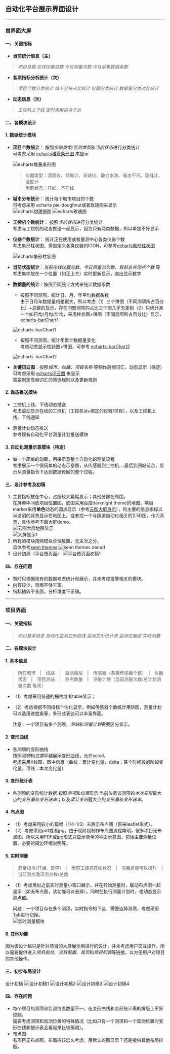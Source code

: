 ## **自动化平台展示界面设计**
---
### **首界面大屏**
#### 一、关键指标
+ **当前统计信息（主）**    
> *项目总数* *在线仪器总数* *今日测量次数* *今日采集数据条数*    
+ **各项指标分析统计（次）**   
> *项目个数分类统计* *城市分布占比统计* *仪器分类统计* *数据量分类对比统计*
+ **动态信息（次）**
> *工控机上下线* *定时采集指令下达*

#### 二、各模块设计
#### 1. 数据统计模块    

+ **项目个数统计**： 按照*仪器类型/监测类型*和*当前状态*进行分类统计  
可考虑采用 [echarts堆叠条形图](https://www.echartsjs.com/examples/zh/editor.html?c=bar-y-category-stack) 来显示    

  ![echarts堆叠条形图](https://images.gitee.com/uploads/images/2019/0930/105056_fa4af133_1001582.png "屏幕截图.png")

  >仪器类型：测距仪、倾角计、全站仪、静力水准、电水平尺、裂缝计、温度计    
  当前状态：在线、不在线

+ **城市分布统计**： 统计每个城市项目的个数   
可考虑采用 echarts pie-doughnut或者玫瑰图来显示    
![echarts甜甜圈图](https://images.gitee.com/uploads/images/2019/1012/094205_f74f9fb5_1001582.png "屏幕截图.png")
![echarts玫瑰图](https://images.gitee.com/uploads/images/2019/1012/094052_2486e940_1001582.png "屏幕截图.png")

+ **工控机个数统计**： 按照*当前状态*进行分类统计    
考虑与工控机的动态推送一起显示，因为只有两类数据，所以单独不好显示

+ **仪器个数统计**： 统计正在使用或者量测中心各类仪器个数   
考虑象形柱状图，需自定义各类仪器的ICON，可参考[echarts象形柱状图](https://www.echartsjs.com/examples/zh/editor.html?c=pictorialBar-velocity)    

   ![echarts象形柱状图](https://images.gitee.com/uploads/images/2019/0930/104947_4f9ea6f4_1001582.png "屏幕截图.png")

+ **当前状态统计**：*当前在线仪器总数*、*今日测量总次数*、*目前总共测点个数* 等   
考虑集中放在一个位置（如正上方）实时更新显示，突出显示数字

+ **数据量的统计**：按照不同统计方式来统计数据条数
   + 按照不同测项，统计日、月、年平均数据条数   
   由于日月年数据量相差很大，所以考虑（1）三个饼图（不同测项所占百分比）+总数的显示，存在问题测项的占比三个图几乎无差别（2）只统计某一个如日均/月均/年均，采用柱状图+饼图（不同测项所占百分比）显示，[echarts-barChart1](https://www.echartsjs.com/examples/zh/editor.html?c=watermark)    

   ![echarts-barChart1](https://images.gitee.com/uploads/images/2019/0930/105235_713e0b18_1001582.png "屏幕截图.png")    

   + 按照不同测项，统计年累计数据量变化   
   考虑动态显示柱状图+饼图，可参考 [echarts-barChart2](https://www.echartsjs.com/examples/zh/editor.html?c=mix-timeline-finance)    

   ![echarts-barChart2](https://images.gitee.com/uploads/images/2019/0930/105346_24fbd949_1001582.png "屏幕截图.png")   


+ **关键词云图**：按照*城市*、*线路*、*项目名称* 等制作高频词汇，动态显示（待定）      
可考虑采用 [echarts词云图](https://github.com/ecomfe/echarts-wordcloud) 来显示   
需要制定高频词汇的筛选规则以及更新规则


#### 2. 动态推送模块

+ 工控机上线、下线动态推送    
考虑滚动显示在线的工控机（工控机id+绑定的仪器/项目），以及工控机上线、下线通知

+ 测量计划动态推送   
参考现有自动化平台测量计划推送模块

#### 3. 自动化测量示意模块（待定）
+ 做一个简单的动画，用来示意整个自动化的测量流程   
考虑展示一个很简单的动态示意图，从传感器到工控机....最后到网站前台，显示从测量指令下达到数据传回的整个过程。

#### 三、设计参考及初稿

1. 主要指标放在中心，占据较大篇幅显示；其他分部在周围。    
在屏幕中间放项目位置图，底图采用百度darknight theme的地图，项目marker采用**单色**动态的圆点显示（参考[云图大屏展示](https://board.ce-safe.com/)），将主要的信息指标以半透明的背景显示在地图上。或者找一个与隧道自动化相关的2.5D图，作为背景，具体参考下面大屏demo。  
![云图大屏地图显示](https://images.gitee.com/uploads/images/2019/1012/104948_179b1f58_1001582.png "屏幕截图.png")   
  ![大屏显示1](https://images.gitee.com/uploads/images/2019/1012/103416_0e11e4a7_1001582.png "屏幕截图.png")
2. 所有的模块按照模块合理放置，无主次之分。      
具体参考[keen themes](https://keenthemes.com/keen/preview/demo1/)
  ![keen themes demo1](https://images.gitee.com/uploads/images/2019/1012/105727_7eb9e133_1001582.png "屏幕截图.png") 
3. 设计初稿（平台首页面）
   ![平台首页面初稿1](https://images.gitee.com/uploads/images/2019/1017/175504_663c241e_1001582.png "屏幕截图.png")

#### 四、存在问题    
+ 暂时只根据现有的数据考虑统计和展示，并未考虑报警相关的模块。
+ 内容较少，页面不够丰富。
+ 指标抽取不全面，分析维度不正确。

---
### **项目界面**

#### 一、关键指标
> *项目基本信息* *自动化监测变形曲线* *监测变形统计表* *监测位置图* *实时测量*

#### 二、各模块设计
#### 1. 基本信息
> 所在城市　|　线路　|　监测类型　|　传感器（各类传感器个数）　|　仪器状态　|　项目测站　|　测点数量　|　测量计划（当前测量次数/总计划测量次数 每天）      

+ （1）考虑采用普通的栅格或者table显示；
+ （2）考虑根据不同指标个性化显示，例如传感器个数统计用饼图，测量计划可以选用进度条等，多形式表达可以丰富界面。   

  注意：一个项目有多个测项，*测站*和*测量计划*需要区分显示。

#### 2. 变形曲线
+ 各测项的变形曲线   
按照*测项*和*位置*平铺展示变形曲线，允许scroll。     
考虑采用K线图，图中信息（曲线：累计变化量，delta：某个时间段的阶段变化量，顶线：本次变化量）

#### 3. 变形统计表
+ 各测项的变形统计数据
按照*测项*和*位置*显示
当前位置该测项的*本次变形*最大点的*变形量*和*变形速率*；以及*累计变形*最大点的*变形量*和*变形速率*。

#### 4. 布点图
+ （1）考虑采用较小的篇幅（1/4-1/3）去展示布点图（原来leaflet形式）。   
+ （2）考虑采用pdf或者jpg，由于现阶段制作布点图流程繁琐，很多项目无布点图，所以采用PDF或jpg形式只显示简单的平面示意图，包括主要测量位置、必要的周边环境说明等。

#### 5. 实时测量
> 测量指令(开始、暂停)　|　当前工控机在线状况　|　项目是否可以操作　|　当前测点激活测点数/总数

+ （1）考虑类似之前实时测量小窗口展示，并在开始测量时，联动布点图一起显示（如无布点图，该功能可以去掉）。同时在执行测量计划时，也动态显示测点值。   

  问题：一个项目存在多个测项，实时指令的下达，需要选择测项，考虑采用Tab进行切换。  
![实时测量模块](https://images.gitee.com/uploads/images/2019/1012/144105_4e802425_1001582.png "屏幕截图.png")

#### 6. 其他功能
  因为该设计稿只是针对项目的大屏展示用进行的设计，并未考虑用户交互操作，所以需要提供进入*项目前台*、*项目配置*、*首页*和*项目列表*等链接，以方便用户对项目的其他操作。

#### 三、初步布局设计
设计初稿
![设计初稿1](https://images.gitee.com/uploads/images/2019/1012/150103_f768a9f8_1001582.png "屏幕截图.png")
![设计初稿2](https://images.gitee.com/uploads/images/2019/1018/114050_6cc0bbc6_1001582.png "屏幕截图.png")
![设计初稿3](https://images.gitee.com/uploads/images/2019/1018/113950_dd97d01d_1001582.png "屏幕截图.png")
![设计初稿4](https://images.gitee.com/uploads/images/2019/1018/114845_10e4af4c_1001582.png "屏幕截图.png")
#### 四、存在问题
+ 每个项目的测项和监测位置数量不一，在变形曲线和变形统计表的排版上不好控制。   
需要考虑测项和监测位置的特殊情况（比如只有一个测项和一个监测位置时变形曲线和统计表会看起来比较稀疏）。
+ 布点图   
有项目无布点图，布局应该怎么考虑，用默认的图显示？还是提供其他布局排版。
